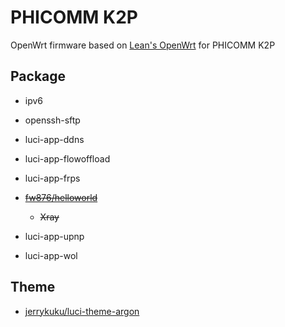 # PHICOMM K2P

OpenWrt firmware based on [Lean's OpenWrt](https://github.com/coolsnowwolf/lede) for PHICOMM K2P

## Package

- ipv6

- openssh-sftp

- luci-app-ddns
  
- luci-app-flowoffload

- luci-app-frps

- ~~[fw876/helloworld](https://github.com/fw876/helloworld)~~

    - ~~Xray~~

- luci-app-upnp

- luci-app-wol

## Theme

- [jerrykuku/luci-theme-argon](https://github.com/jerrykuku/luci-theme-argon)
